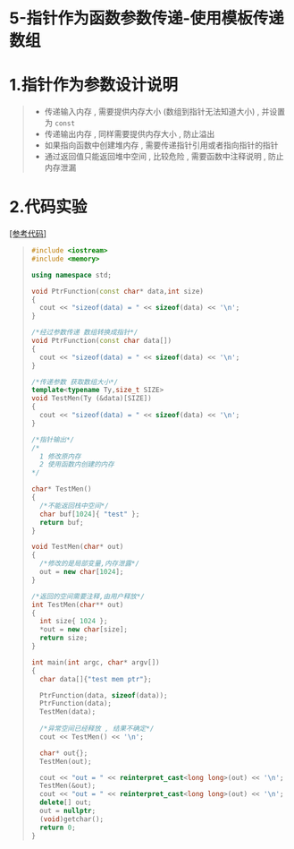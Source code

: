 # 5-指针作为函数参数传递-使用模板传递数组

# 1.指针作为参数设计说明

>- 传递输入内存 , 需要提供内存大小 (数组到指针无法知道大小) , 并设置为 `const`
>- 传递输出内存 , 同样需要提供内存大小 , 防止溢出
>- 如果指向函数中创建堆内存 , 需要传递指针引用或者指向指针的指针
>- 通过返回值只能返回堆中空间 , 比较危险 , 需要函数中注释说明 , 防止内存泄漏

# 2.代码实验

[[参考代码]]()

>```c++
>#include <iostream>
>#include <memory>
>
>using namespace std;
>
>void PtrFunction(const char* data,int size)
>{
>	cout << "sizeof(data) = " << sizeof(data) << '\n';
>}
>
>/*经过参数传递 数组转换成指针*/
>void PtrFunction(const char data[])
>{
>	cout << "sizeof(data) = " << sizeof(data) << '\n';
>}
>
>/*传递参数 获取数组大小*/
>template<typename Ty,size_t SIZE>
>void TestMen(Ty (&data)[SIZE])
>{
>	cout << "sizeof(data) = " << sizeof(data) << '\n';
>}
>
>/*指针输出*/
>/*
>	1 修改原内存
>	2 使用函数内创建的内存
>*/
>
>char* TestMen()
>{
>	/*不能返回栈中空间*/
>	char buf[1024]{ "test" };
>	return buf;
>}
>
>void TestMen(char* out)
>{
>	/*修改的是局部变量,内存泄露*/
>	out = new char[1024];
>}
>
>/*返回的空间需要注释,由用户释放*/
>int TestMen(char** out)
>{
>	int size{ 1024 };
>	*out = new char[size];
>	return size;
>}
>
>int main(int argc, char* argv[])
>{
>	char data[]{"test mem ptr"};
>
>	PtrFunction(data, sizeof(data));
>	PtrFunction(data);
>	TestMen(data);
>	
>	/*异常空间已经释放 , 结果不确定*/
>	cout << TestMen() << '\n';
>
>	char* out{};
>	TestMen(out);
>
>	cout << "out = " << reinterpret_cast<long long>(out) << '\n';
>	TestMen(&out);
>	cout << "out = " << reinterpret_cast<long long>(out) << '\n';
>	delete[] out;
>	out = nullptr;
>	(void)getchar();
>	return 0;
>}
>
>```
>
>